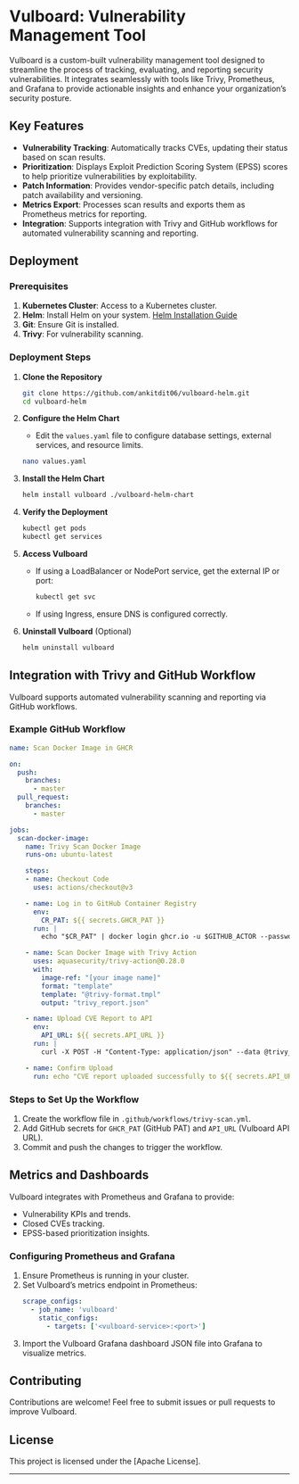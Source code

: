# Vulboard: Vulnerability Management Tool

Vulboard is a custom-built vulnerability management tool designed to streamline the process of tracking, evaluating, and reporting security vulnerabilities. It integrates seamlessly with tools like Trivy, Prometheus, and Grafana to provide actionable insights and enhance your organization’s security posture.

## Key Features

- **Vulnerability Tracking**: Automatically tracks CVEs, updating their status based on scan results.
- **Prioritization**: Displays Exploit Prediction Scoring System (EPSS) scores to help prioritize vulnerabilities by exploitability.
- **Patch Information**: Provides vendor-specific patch details, including patch availability and versioning.
- **Metrics Export**: Processes scan results and exports them as Prometheus metrics for reporting.
- **Integration**: Supports integration with Trivy and GitHub workflows for automated vulnerability scanning and reporting.

## Deployment

### Prerequisites

1. **Kubernetes Cluster**: Access to a Kubernetes cluster.
2. **Helm**: Install Helm on your system. [Helm Installation Guide](https://helm.sh/docs/intro/install/)
3. **Git**: Ensure Git is installed.
4. **Trivy**: For vulnerability scanning.

### Deployment Steps

1. **Clone the Repository**

   ```bash
   git clone https://github.com/ankitdit06/vulboard-helm.git
   cd vulboard-helm
   ```

2. **Configure the Helm Chart**
   - Edit the `values.yaml` file to configure database settings, external services, and resource limits.

   ```bash
   nano values.yaml
   ```

3. **Install the Helm Chart**

   ```bash
   helm install vulboard ./vulboard-helm-chart
   ```

4. **Verify the Deployment**
   ```bash
   kubectl get pods
   kubectl get services
   ```

5. **Access Vulboard**
   - If using a LoadBalancer or NodePort service, get the external IP or port:
     ```bash
     kubectl get svc
     ```
   - If using Ingress, ensure DNS is configured correctly.

6. **Uninstall Vulboard** (Optional)
   ```bash
   helm uninstall vulboard
   ```

## Integration with Trivy and GitHub Workflow

Vulboard supports automated vulnerability scanning and reporting via GitHub workflows.

### Example GitHub Workflow

```yaml
name: Scan Docker Image in GHCR

on:
  push:
    branches:
      - master
  pull_request:
    branches:
      - master

jobs:
  scan-docker-image:
    name: Trivy Scan Docker Image
    runs-on: ubuntu-latest

    steps:
    - name: Checkout Code
      uses: actions/checkout@v3

    - name: Log in to GitHub Container Registry
      env:
        CR_PAT: ${{ secrets.GHCR_PAT }}
      run: |
        echo "$CR_PAT" | docker login ghcr.io -u $GITHUB_ACTOR --password-stdin

    - name: Scan Docker Image with Trivy Action
      uses: aquasecurity/trivy-action@0.28.0
      with:
        image-ref: "[your image name]"
        format: "template"
        template: "@trivy-format.tmpl"
        output: "trivy_report.json"

    - name: Upload CVE Report to API
      env:
        API_URL: ${{ secrets.API_URL }}
      run: |
        curl -X POST -H "Content-Type: application/json" --data @trivy_report.json $API_URL

    - name: Confirm Upload
      run: echo "CVE report uploaded successfully to ${{ secrets.API_URL }}"
```

### Steps to Set Up the Workflow

1. Create the workflow file in `.github/workflows/trivy-scan.yml`.
2. Add GitHub secrets for `GHCR_PAT` (GitHub PAT) and `API_URL` (Vulboard API URL).
3. Commit and push the changes to trigger the workflow.

## Metrics and Dashboards

Vulboard integrates with Prometheus and Grafana to provide:

- Vulnerability KPIs and trends.
- Closed CVEs tracking.
- EPSS-based prioritization insights.

### Configuring Prometheus and Grafana

1. Ensure Prometheus is running in your cluster.
2. Set Vulboard’s metrics endpoint in Prometheus:
   ```yaml
   scrape_configs:
     - job_name: 'vulboard'
       static_configs:
         - targets: ['<vulboard-service>:<port>']
   ```
3. Import the Vulboard Grafana dashboard JSON file into Grafana to visualize metrics.

## Contributing

Contributions are welcome! Feel free to submit issues or pull requests to improve Vulboard.

## License

This project is licensed under the [Apache License].

---
